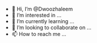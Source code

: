 - 👋 Hi, I’m @Dwoozhaleem
- 👀 I’m interested in ...
- 🌱 I’m currently learning ...
- 💞️ I’m looking to collaborate on ...
- 📫 How to reach me ...

<!---
Dwoozhaleem/Dwoozhaleem is a ✨ special ✨ repository because its `README.md` (this file) appears on your GitHub profile.
You can click the Preview link to take a look at your changes.
--->
